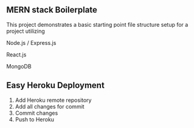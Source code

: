 ## MERN stack Boilerplate

This project demonstrates a basic starting point file structure setup for a project utilizing

Node.js / Express.js 

React.js

MongoDB

## Easy Heroku Deployment

1) Add Heroku remote repository
2) Add all changes for commit
3) Commit changes
4) Push to Heroku

